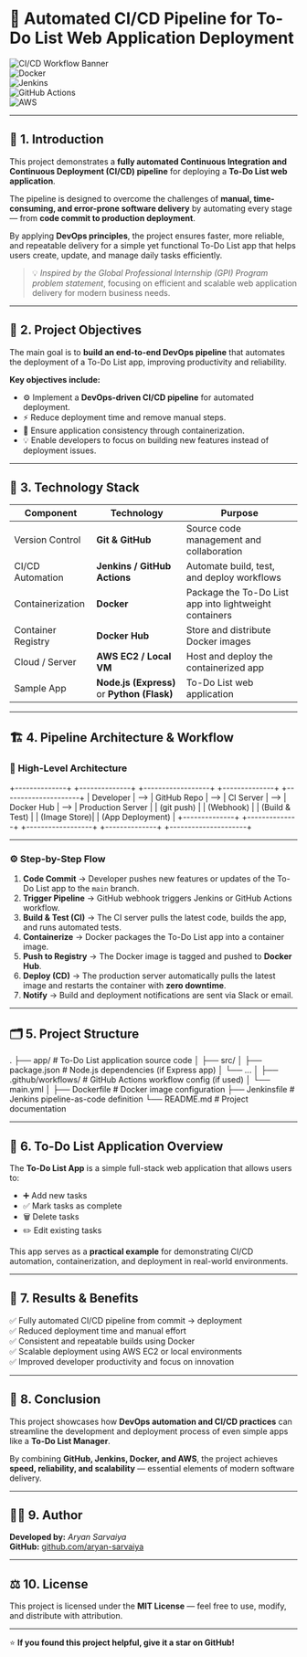 # 🚀 Automated CI/CD Pipeline for **To-Do List Web Application Deployment**

![CI/CD Workflow Banner](https://img.shields.io/badge/DevOps-CI%2FCD-blue?style=for-the-badge)  
![Docker](https://img.shields.io/badge/Containerization-Docker-blue?style=for-the-badge&logo=docker)  
![Jenkins](https://img.shields.io/badge/Automation-Jenkins-red?style=for-the-badge&logo=jenkins)  
![GitHub Actions](https://img.shields.io/badge/CI-GitHub%20Actions-black?style=for-the-badge&logo=githubactions)  
![AWS](https://img.shields.io/badge/Deployment-AWS-orange?style=for-the-badge&logo=amazonaws)  

---

## 📖 1. Introduction

This project demonstrates a **fully automated Continuous Integration and Continuous Deployment (CI/CD) pipeline** for deploying a **To-Do List web application**.

The pipeline is designed to overcome the challenges of **manual, time-consuming, and error-prone software delivery** by automating every stage — from **code commit to production deployment**.

By applying **DevOps principles**, the project ensures faster, more reliable, and repeatable delivery for a simple yet functional To-Do List app that helps users create, update, and manage daily tasks efficiently.

> 💡 *Inspired by the Global Professional Internship (GPI) Program problem statement*, focusing on efficient and scalable web application delivery for modern business needs.

---

## 🎯 2. Project Objectives

The main goal is to **build an end-to-end DevOps pipeline** that automates the deployment of a To-Do List app, improving productivity and reliability.

**Key objectives include:**
- ⚙️ Implement a **DevOps-driven CI/CD pipeline** for automated deployment.  
- ⚡ Reduce deployment time and remove manual steps.  
- 🧩 Ensure application consistency through containerization.  
- 💡 Enable developers to focus on building new features instead of deployment issues.  

---

## 🧰 3. Technology Stack

| **Component** | **Technology** | **Purpose** |
|----------------|----------------|--------------|
| Version Control | **Git & GitHub** | Source code management and collaboration |
| CI/CD Automation | **Jenkins / GitHub Actions** | Automate build, test, and deploy workflows |
| Containerization | **Docker** | Package the To-Do List app into lightweight containers |
| Container Registry | **Docker Hub** | Store and distribute Docker images |
| Cloud / Server | **AWS EC2 / Local VM** | Host and deploy the containerized app |
| Sample App | **Node.js (Express)** or **Python (Flask)** | To-Do List web application |

---

## 🏗️ 4. Pipeline Architecture & Workflow

### 🔁 High-Level Architecture

+--------------+ +--------------+ +------------------+ +--------------+ +---------------------+
| Developer | --> | GitHub Repo | --> | CI Server | --> | Docker Hub | --> | Production Server |
| (git push) | | (Webhook) | | (Build & Test) | | (Image Store)| | (App Deployment) |
+--------------+ +--------------+ +------------------+ +--------------+ +---------------------+


---

### ⚙️ Step-by-Step Flow

1. **Code Commit** → Developer pushes new features or updates of the To-Do List app to the `main` branch.  
2. **Trigger Pipeline** → GitHub webhook triggers Jenkins or GitHub Actions workflow.  
3. **Build & Test (CI)** → The CI server pulls the latest code, builds the app, and runs automated tests.  
4. **Containerize** → Docker packages the To-Do List app into a container image.  
5. **Push to Registry** → The Docker image is tagged and pushed to **Docker Hub**.  
6. **Deploy (CD)** → The production server automatically pulls the latest image and restarts the container with **zero downtime**.  
7. **Notify** → Build and deployment notifications are sent via Slack or email.  

---

## 🗂️ 5. Project Structure

.
├── app/ # To-Do List application source code
│ ├── src/
│ ├── package.json # Node.js dependencies (if Express app)
│ └── ...
│
├── .github/workflows/ # GitHub Actions workflow config (if used)
│ └── main.yml
│
├── Dockerfile # Docker image configuration
├── Jenkinsfile # Jenkins pipeline-as-code definition
└── README.md # Project documentation


---

## 🧩 6. To-Do List Application Overview

The **To-Do List App** is a simple full-stack web application that allows users to:
- ➕ Add new tasks  
- ✅ Mark tasks as complete  
- 🗑️ Delete tasks  
- ✏️ Edit existing tasks  

This app serves as a **practical example** for demonstrating CI/CD automation, containerization, and deployment in real-world environments.

---

## 🧪 7. Results & Benefits

✅ Fully automated CI/CD pipeline from commit → deployment  
✅ Reduced deployment time and manual effort  
✅ Consistent and repeatable builds using Docker  
✅ Scalable deployment using AWS EC2 or local environments  
✅ Improved developer productivity and focus on innovation  

---

## 📜 8. Conclusion

This project showcases how **DevOps automation and CI/CD practices** can streamline the development and deployment process of even simple apps like a **To-Do List Manager**.

By combining **GitHub, Jenkins, Docker, and AWS**, the project achieves **speed, reliability, and scalability** — essential elements of modern software delivery.

---

## 👨‍💻 9. Author

**Developed by:** *Aryan Sarvaiya*  
**GitHub:** [github.com/aryan-sarvaiya](https://github.com/Aryan13-tech)  

---

## ⚖️ 10. License

This project is licensed under the **MIT License** — feel free to use, modify, and distribute with attribution.

---

⭐ **If you found this project helpful, give it a star on GitHub!**

